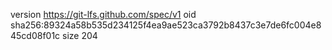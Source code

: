 version https://git-lfs.github.com/spec/v1
oid sha256:89324a58b535d234125f4ea9ae523ca3792b8437c3e7de6fc004e845cd08f01c
size 204
